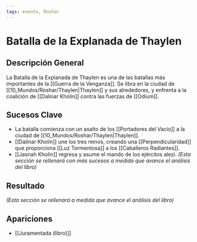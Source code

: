 ```yaml
---
tags: evento, Roshar
---
```


# Batalla de la Explanada de Thaylen

## Descripción General
La Batalla de la Explanada de Thaylen es una de las batallas más importantes de la [[Guerra de la Venganza]]. Se libra en la ciudad de [[10_Mundos/Roshar/Thaylen|Thaylen]] y sus alrededores, y enfrenta a la coalición de [[Dalinar Kholin]] contra las fuerzas de [[Odium]].

## Sucesos Clave
* La batalla comienza con un asalto de los [[Portadores del Vacío]] a la ciudad de [[10_Mundos/Roshar/Thaylen|Thaylen]].
* [[Dalinar Kholin]] une los tres reinos, creando una [[Perpendicularidad]] que proporciona [[Luz Tormentosa]] a los [[Caballeros Radiantes]].
* [[Jasnah Kholin]] regresa y asume el mando de los ejércitos alezi.
*(Esta sección se rellenará con más sucesos a medida que avance el análisis del libro)*

## Resultado
*(Esta sección se rellenará a medida que avance el análisis del libro)*

## Apariciones
* [[Juramentada (libro)]]
